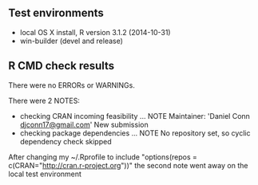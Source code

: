## Test environments
* local OS X install, R version 3.1.2 (2014-10-31)
* win-builder (devel and release)

## R CMD check results
There were no ERRORs or WARNINGs. 

There were 2 NOTES:
* checking CRAN incoming feasibility ... NOTE
  Maintainer: 'Daniel Conn <djconn17@gmail.com>'
  New submission
* checking package dependencies ... NOTE
  No repository set, so cyclic dependency check skipped

After changing my ~/.Rprofile to include 
"options(repos = c(CRAN="http://cran.r-project.org"))"
the second note went away on the local test 
environment
